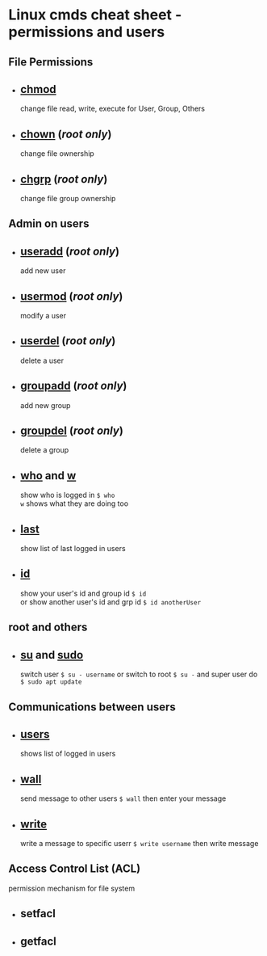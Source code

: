 # Linux cmds cheat sheet - permissions and users

## File Permissions

- ## [chmod](https://ss64.com/bash/chmod.html)

  change file read, write, execute for User, Group, Others

- ## [chown](https://ss64.com/bash/chown.html) (**_root only_**)

  change file ownership

- ## [chgrp](https://ss64.com/bash/chgrp.html) (**_root only_**)

  change file group ownership

## Admin on users

- ## [useradd](https://ss64.com/bash/useradd.html) (**_root only_**)

  add new user

- ## [usermod](https://ss64.com/bash/usermod.html) (**_root only_**)

  modify a user

- ## [userdel](https://ss64.com/bash/userdel.html) (**_root only_**)

  delete a user

- ## [groupadd](https://ss64.com/bash/groupadd.html) (**_root only_**)

  add new group

- ## [groupdel](https://ss64.com/bash/groupdel.html) (**_root only_**)

  delete a group

- ## [who](https://ss64.com/bash/who.html) and [w](https://ss64.com/bash/w.html)

  show who is logged in `$ who`  
  `w` shows what they are doing too

- ## [last](https://ss64.com/bash/last.html)

  show list of last logged in users

- ## [id](https://ss64.com/bash/id.html)

  show your user's id and group id `$ id`  
  or show another user's id and grp id `$ id anotherUser`

## root and others

- ## [su](https://ss64.com/bash/su.html) and [sudo](https://ss64.com/bash/sudo.html)

  switch user `$ su - username` or switch to root `$ su -`
  and super user do `$ sudo apt update`

## Communications between users

- ## [users](https://www.ss64.com/bash/users.html)

  shows list of logged in users

- ## [wall](https://www.ss64.com/bash/wall.html)

  send message to other users `$ wall` then enter your message

- ## [write](https://www.ss64.com/bash/write.html)

  write a message to specific userr `$ write username` then write message

## Access Control List (ACL)

permission mechanism for file system

- ## setfacl
- ## getfacl
